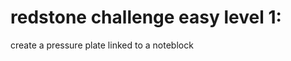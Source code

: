 redstone challenge easy level 1:
================================

create a pressure plate linked to a noteblock



